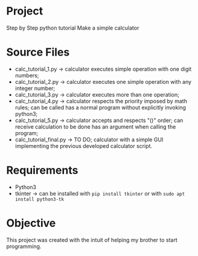 # Project
Step by Step python tutorial
Make a simple calculator

# Source Files
- calc_tutorial_1.py -> calculator executes simple operation with one digit numbers;
- calc_tutorial_2.py -> calculator executes one simple operation with any integer number;
- calc_tutorial_3.py -> calculator executes more than one operation;
- calc_tutorial_4.py -> calculator respects the priority imposed by math rules; can be called has a normal program without explicitly invoking python3;
- calc_tutorial_5.py -> calculator accepts and respects "()" order; can receive calculation to be done has an argument when calling the program;
- calc_tutorial_final.py -> TO DO; calculator with a simple GUI implementing the previous developed calculator script.

# Requirements
- Python3
- tkinter -> can be installed with `pip install tkinter` or with `sudo apt install python3-tk`

# Objective
This project was created with the intuit of helping my brother to start programming.
